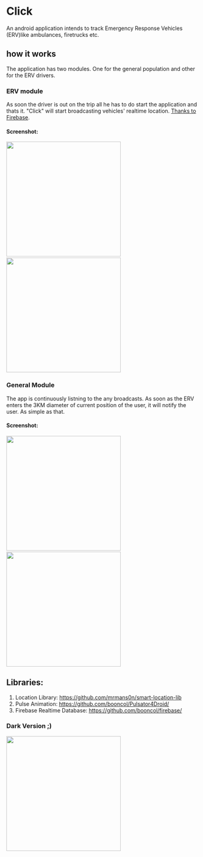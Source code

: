 # Click

An android application intends to track Emergency Response Vehicles (ERV)like ambulances, firetrucks etc. 

## how it works

The application has two modules. One for the general population and other for the ERV drivers. 

### ERV module
As soon the driver is out on the trip all he has to do start the application and thats it. "Click" will start broadcasting vehicles' realtime location. [Thanks to Firebase](https://github.com/firebase/).

#### Screenshot: 

<img src="https://imgur.com/download/LjAOunJ" width="300">&nbsp;&nbsp;&nbsp;&nbsp;<img src="https://imgur.com/download/IZNYj8T" width="300">


### General Module

The app is continuously listning to the any broadcasts. As soon as the ERV enters the 3KM diameter of current position of the user, it will notify the user. As simple as that.

#### Screenshot:

<img src="https://imgur.com/download/d9WVIdm" width="300">&nbsp;&nbsp;&nbsp;&nbsp;<img src="https://imgur.com/download/yQhjSca" width="300">




## Libraries: 

1. Location Library: https://github.com/mrmans0n/smart-location-lib
2. Pulse Animation: https://github.com/booncol/Pulsator4Droid/
3. Firebase Realtime Database: https://github.com/booncol/firebase/

### Dark Version  ;)

<img src="https://imgur.com/download/wvzHrnL" width="300">


